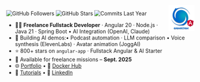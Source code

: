 <img src="./ui/ganatan-about-github.png" align="right" width="70" height="70" alt="logo ganatan">

![GitHub Followers](https://img.shields.io/badge/Followers-437-blue?style=flat-square&logo=github)
![GitHub Stars](https://img.shields.io/badge/★%20Stars-1.5k-blue?style=flat-square&logo=github)
![Commits Last Year](https://img.shields.io/badge/Commits-1653-blue?style=flat-square&logo=git)

- 🧑‍💻 **Freelance Fullstack Developer** · Angular 20 · Node.js · Java 21 · Spring Boot • AI Integration (OpenAI, Claude)
- 🤖 Building AI demos:• Podcast automation · LLM comparison • Voice synthesis (ElevenLabs) · Avatar animation (JoggAI)
- ⭐ 800+ stars on `angular-app` · Fullstack Angular & AI Starter  
- 📅 Available for freelance missions – **Sept. 2025**  
- 🌐 [Portfolio](https://www.ganatan.com) • 🐳 [Docker Hub](https://hub.docker.com/u/ganatan)  
- 📘 [Tutorials](https://www.ganatan.com/en/tutorials) • 💼 [LinkedIn](https://www.linkedin.com/in/dannyganatan)
